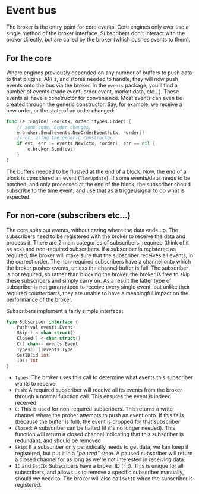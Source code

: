 # Event bus

The broker is the entry point for core events. Core engines only ever use a single method of the broker interface. Subscribers don't interact with the broker directly, but are called by the broker (which pushes events to them).

## For the core

Where engines previously depended on any number of buffers to push data to that plugins, API's, and stores needed to handle, they will now push events onto the bus via the broker. In the `events` package, you'll find a number of events (trade event, order event, market data, etc...). These events all have a constructor for convenience. Most events can even be created through the generic constructor. Say, for example, we receive a new order, or the state of an order changed:

```go
func (e *Engine) Foo(ctx, order *types.Order) {
    // some code, order changes:
    e.broker.Send(events.NewOrderEvent(ctx, *order))
    // or, using the generic constructor
    if evt, err := events.New(ctx, *order); err == nil {
        e.broker.Send(evt)
    }
}
```

The buffers needed to be flushed at the end of a block. Now, the end of a block is considered an event (`TimeUpdate`). If some events/data needs to be batched, and only processed at the end of the block, the subscriber should subscribe to the time event, and use that as a trigger/signal to do what is expected.

## For non-core (subscribers etc...)

The core spits out events, without caring where the data ends up. The subscribers need to be registered with the broker to receive the data and process it. There are 2 main categories of subscribers: required (think of it as ack) and non-required subscribers. If a subscriber is registered as required, the broker will make sure that the subscriber receives all events, in the correct order. The non-required subscribers have a channel onto which the broker pushes events, unless the channel buffer is full. The subscriber is not required, so rather than blocking the broker, the broker is free to skip these subscribers and simply carry on. As a result the latter type of subscriber is not guraranteed to receive every single event, but unlike their required counterparts, they are unable to have a meaningful impact on the performance of the broker.

Subscribers implement a fairly simple interface:

```go
type Subscriber interface {
	Push(val events.Event)
	Skip() <-chan struct{}
	Closed() <-chan struct{}
	C() chan<- events.Event
	Types() []events.Type
	SetID(id int)
	ID() int
}
```

* `Types`: The broker uses this call to determine what events this subscriber wants to receive.
* `Push`: A required subscriber will receive all its events from the broker through a normal function call. This ensures the event is indeed received
* `C`: This is used for non-required subscribers. This returns a write channel where the prober attempts to push an event onto. If this fails (because the buffer is full), the event is dropped for that subscriber
* `Closed`: A subscriber can be halted (if it's no longer needed). This function will return a closed channel indicating that this subscriber is redundant, and should be removed
* `Skip`: If a subscriber only periodically needs to get data, we kan keep it registered, but put it in a _"pauzed"_ state. A paused subscriber will return a closed channel for as long as we're not interested in receiving data.
* `ID` and `SetID`: Subscribers have a broker ID (int). This is unique for all subscribers, and allows us to remove a specific subscriber manually, should we need to. The broker will also call `SetID` when the subscriber is registered.
